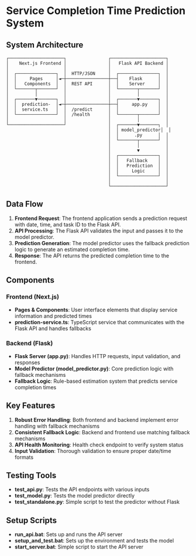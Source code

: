 # Service Completion Time Prediction System

## System Architecture

```
┌─────────────────────┐                ┌─────────────────────┐
│    Next.js Frontend │                │   Flask API Backend │
│                     │                │                     │
│  ┌───────────────┐  │  HTTP/JSON     │  ┌───────────────┐  │
│  │     Pages     │◄─┼────────────────┼──┤    Flask      │  │
│  │   Components  │  │  REST API      │  │    Server     │  │
│  └───────┬───────┘  │                │  └───────┬───────┘  │
│          │          │                │          │          │
│  ┌───────▼───────┐  │                │  ┌───────▼───────┐  │
│  │  prediction-  │◄─┼────────────────┼──┤     app.py    │  │
│  │  service.ts   │  │  /predict      │  │               │  │
│  └───────────────┘  │  /health       │  └───────┬───────┘  │
│                     │                │          │          │
└─────────────────────┘                │  ┌───────▼───────┐  │
                                       │  │ model_predictor│  │
                                       │  │      .py      │  │
                                       │  └───────┬───────┘  │
                                       │          │          │
                                       │          ▼          │
                                       │  ┌───────────────┐  │
                                       │  │   Fallback    │  │
                                       │  │   Prediction  │  │
                                       │  │     Logic     │  │
                                       │  └───────────────┘  │
                                       │                     │
                                       └─────────────────────┘
```

## Data Flow

1. **Frontend Request**: The frontend application sends a prediction request with date, time, and task ID to the Flask API.
2. **API Processing**: The Flask API validates the input and passes it to the model predictor.
3. **Prediction Generation**: The model predictor uses the fallback prediction logic to generate an estimated completion time.
4. **Response**: The API returns the predicted completion time to the frontend.

## Components

### Frontend (Next.js)

- **Pages & Components**: User interface elements that display service information and predicted times
- **prediction-service.ts**: TypeScript service that communicates with the Flask API and handles fallbacks

### Backend (Flask)

- **Flask Server (app.py)**: Handles HTTP requests, input validation, and responses
- **Model Predictor (model_predictor.py)**: Core prediction logic with fallback mechanisms
- **Fallback Logic**: Rule-based estimation system that predicts service completion times

## Key Features

1. **Robust Error Handling**: Both frontend and backend implement error handling with fallback mechanisms
2. **Consistent Fallback Logic**: Backend and frontend use matching fallback mechanisms
3. **API Health Monitoring**: Health check endpoint to verify system status
4. **Input Validation**: Thorough validation to ensure proper date/time formats

## Testing Tools

- **test_api.py**: Tests the API endpoints with various inputs
- **test_model.py**: Tests the model predictor directly
- **test_standalone.py**: Simple script to test the predictor without Flask

## Setup Scripts

- **run_api.bat**: Sets up and runs the API server
- **setup_and_test.bat**: Sets up the environment and tests the model
- **start_server.bat**: Simple script to start the API server
